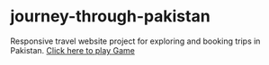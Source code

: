 # journey-through-pakistan
Responsive travel website project for exploring and booking trips in Pakistan.
<a href="[https://example.com](https://codewithfatima11.github.io/journey-through-pakistan/)">Click here to play Game</a>
